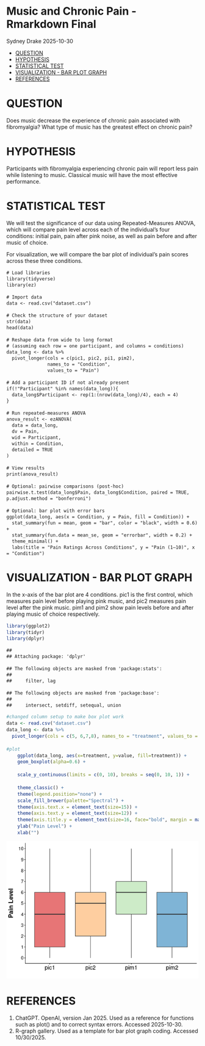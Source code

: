 Music and Chronic Pain - Rmarkdown Final
================
Sydney Drake
2025-10-30

- [QUESTION](#question)
- [HYPOTHESIS](#hypothesis)
- [STATISTICAL TEST](#statistical-test)
- [VISUALIZATION - BAR PLOT GRAPH](#visualization---bar-plot-graph)
- [REFERENCES](#references)

# QUESTION

Does music decrease the experience of chronic pain associated with
fibromyalgia? What type of music has the greatest effect on chronic
pain?

# HYPOTHESIS

Participants with fibromyalgia experiencing chronic pain will report
less pain while listening to music. Classical music will have the most
effective performance.

# STATISTICAL TEST

We will test the significance of our data using Repeated-Measures ANOVA,
which will compare pain level across each of the individual’s four
conditions: initial pain, pain after pink noise, as well as pain before
and after music of choice.

For visualization, we will compare the bar plot of individual’s pain
scores across these three conditions.

```
# Load libraries
library(tidyverse)
library(ez)

# Import data
data <- read.csv("dataset.csv")

# Check the structure of your dataset
str(data)
head(data)

# Reshape data from wide to long format
# (assuming each row = one participant, and columns = conditions)
data_long <- data %>%
  pivot_longer(cols = c(pic1, pic2, pi1, pim2),
               names_to = "Condition",
               values_to = "Pain")

# Add a participant ID if not already present
if(!"Participant" %in% names(data_long)){
  data_long$Participant <- rep(1:(nrow(data_long)/4), each = 4)
}

# Run repeated-measures ANOVA
anova_result <- ezANOVA(
  data = data_long,
  dv = Pain,
  wid = Participant,
  within = Condition,
  detailed = TRUE
)

# View results
print(anova_result)

# Optional: pairwise comparisons (post-hoc)
pairwise.t.test(data_long$Pain, data_long$Condition, paired = TRUE, p.adjust.method = "bonferroni")

# Optional: bar plot with error bars
ggplot(data_long, aes(x = Condition, y = Pain, fill = Condition)) +
  stat_summary(fun = mean, geom = "bar", color = "black", width = 0.6) +
  stat_summary(fun.data = mean_se, geom = "errorbar", width = 0.2) +
  theme_minimal() +
  labs(title = "Pain Ratings Across Conditions", y = "Pain (1–10)", x = "Condition")
```

# VISUALIZATION - BAR PLOT GRAPH

In the x-axis of the bar plot are 4 conditions. pic1 is the first
control, which measures pain level before playing pink music, and pic2
measures pain level after the pink music. pim1 and pim2 show pain levels
before and after playing music of choice respectively.

``` r
library(ggplot2)
library(tidyr)
library(dplyr)
```

    ## 
    ## Attaching package: 'dplyr'

    ## The following objects are masked from 'package:stats':
    ## 
    ##     filter, lag

    ## The following objects are masked from 'package:base':
    ## 
    ##     intersect, setdiff, setequal, union

``` r
#changed column setup to make box plot work
data <- read.csv("dataset.csv")
data_long <- data %>%
  pivot_longer(cols = c(5, 6,7,8), names_to = "treatment", values_to = "value")

#plot
    ggplot(data_long, aes(x=treatment, y=value, fill=treatment)) + 
    geom_boxplot(alpha=0.6) +
    
    scale_y_continuous(limits = c(0, 10), breaks = seq(0, 10, 1)) +
  
    theme_classic() +
    theme(legend.position="none") +
    scale_fill_brewer(palette="Spectral") +
    theme(axis.text.x = element_text(size=15)) +
    theme(axis.text.y = element_text(size=12)) + 
    theme(axis.title.y = element_text(size=16, face="bold", margin = margin(r = 10))) +
    ylab("Pain Level") +
    xlab("")
```

![](Music-and-Chronic-Pain---Group-Final-Rmarkdown_files/figure-gfm/boxplot-1.png)<!-- -->

# REFERENCES

1.  ChatGPT. OpenAI, version Jan 2025. Used as a reference for functions
    such as plot() and to correct syntax errors. Accessed 2025-10-30.
2.  R-graph gallery. Used as a template for bar plot graph coding.
    Accessed 10/30/2025.
